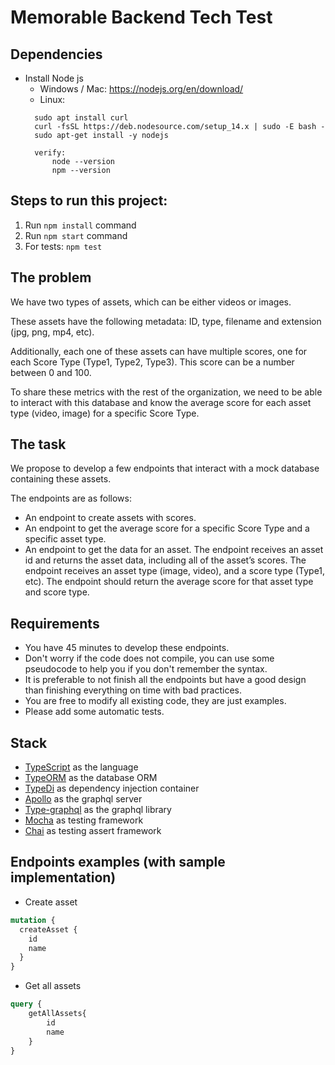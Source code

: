 # Memorable Backend Tech Test

## Dependencies
- Install Node js
  - Windows / Mac: https://nodejs.org/en/download/
  - Linux: 
  ```
    sudo apt install curl
    curl -fsSL https://deb.nodesource.com/setup_14.x | sudo -E bash -
    sudo apt-get install -y nodejs
  
    verify:
        node --version
        npm --version
  ``` 


## Steps to run this project:

1. Run `npm install` command
2. Run `npm start` command
3. For tests: `npm test`


## The problem

We have two types of assets, which can be either videos or images. 

These assets have the following metadata: ID, type, filename and extension (jpg, png, mp4, etc). 

Additionally, each one of these assets can have multiple scores, one for each Score Type (Type1, Type2, Type3). 
This score can be a number between 0 and 100. 

To share these metrics with the rest of the organization, we need to be able to interact with this database and know 
the average score for each asset type (video, image) for a specific Score Type.


## The task
We propose to develop a few endpoints that interact with a mock database containing these assets. 

The endpoints are as follows:
- An endpoint to create assets with scores.
- An endpoint to get the average score for a specific Score Type and a specific asset type. 
- An endpoint to get the data for an asset. The endpoint receives an asset id and returns the asset data, including all of the asset’s scores.
The endpoint receives an asset type (image, video), and a score type (Type1, etc). 
The endpoint should return the average score for that asset type and score type.


## Requirements
- You have 45 minutes to develop these endpoints.
- Don't worry if the code does not compile, you can use some pseudocode to help you if you don't remember the syntax.
- It is preferable to not finish all the endpoints but have a good design than finishing everything on time with bad practices.
- You are free to modify all existing code, they are just examples.
- Please add some automatic tests.


## Stack
-   [TypeScript](https://www.typescriptlang.org) as the language
-   [TypeORM](https://typeorm.io/#/) as the database ORM
-   [TypeDi](https://github.com/typestack/typedi) as dependency injection container
-   [Apollo](https://www.apollographql.com/docs/) as the graphql server
-   [Type-graphql](https://typegraphql.com/) as the graphql library
-   [Mocha](https://mochajs.org/) as testing framework
-   [Chai](https://www.chaijs.com/) as testing assert framework


## Endpoints examples (with sample implementation)
- Create asset
```graphql
mutation {
  createAsset {
    id
    name
  }
}
```

- Get all assets
```graphql
query {
    getAllAssets{
        id
        name
    }
}
```
